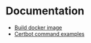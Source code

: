 # Documentation

- [Build docker image](docker-build.md)
- [Certbot command examples](certbot-examples.md)
